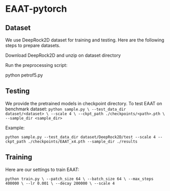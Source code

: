 
# EAAT-pytorch
## Dataset


We use DeepRock2D dataset for training and testing. Here are the following steps to prepare datasets.

Download DeepRock2D and unzip on dataset directory

Run the preprocessing script:

python petrof5.py

## Testing

We provide the pretrained models in checkpoint directory.
To test EAAT on benchmark dataset:
`python sample.py \
    --test_data_dir dataset/<dataset> \
    --scale 4 \
    --ckpt_path ./checkpoints/<path>.pth \
    --sample_dir <sample_dir>`


Example:

`python sample.py --test_data_dir dataset/DeepRock2D/test --scale 4 --ckpt_path ./checkpoints/EAAT_x4.pth --sample_dir ./results`

## Training

Here are our settings to train EAAT:

`python train.py \
    --patch_size 64 \
    --batch_size 64 \
    --max_steps 400000 \
    --lr 0.001 \
    --decay 200000 \
    --scale 4`

